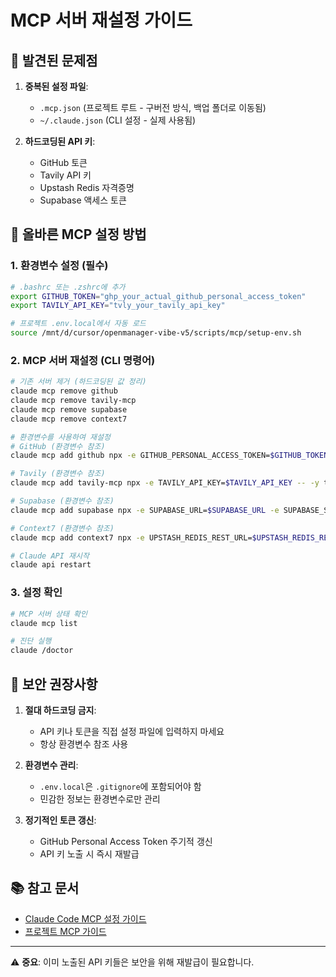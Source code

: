 # MCP 서버 재설정 가이드

## 🚨 발견된 문제점

1. **중복된 설정 파일**:
   - `.mcp.json` (프로젝트 루트 - 구버전 방식, 백업 폴더로 이동됨)
   - `~/.claude.json` (CLI 설정 - 실제 사용됨)

2. **하드코딩된 API 키**:
   - GitHub 토큰
   - Tavily API 키
   - Upstash Redis 자격증명
   - Supabase 액세스 토큰

## 📝 올바른 MCP 설정 방법

### 1. 환경변수 설정 (필수)

```bash
# .bashrc 또는 .zshrc에 추가
export GITHUB_TOKEN="ghp_your_actual_github_personal_access_token"
export TAVILY_API_KEY="tvly_your_tavily_api_key"

# 프로젝트 .env.local에서 자동 로드
source /mnt/d/cursor/openmanager-vibe-v5/scripts/mcp/setup-env.sh
```

### 2. MCP 서버 재설정 (CLI 명령어)

```bash
# 기존 서버 제거 (하드코딩된 값 정리)
claude mcp remove github
claude mcp remove tavily-mcp
claude mcp remove supabase
claude mcp remove context7

# 환경변수를 사용하여 재설정
# GitHub (환경변수 참조)
claude mcp add github npx -e GITHUB_PERSONAL_ACCESS_TOKEN=$GITHUB_TOKEN -- -y @modelcontextprotocol/server-github@latest

# Tavily (환경변수 참조)
claude mcp add tavily-mcp npx -e TAVILY_API_KEY=$TAVILY_API_KEY -- -y tavily-mcp@0.2.9

# Supabase (환경변수 참조)
claude mcp add supabase npx -e SUPABASE_URL=$SUPABASE_URL -e SUPABASE_SERVICE_ROLE_KEY=$SUPABASE_SERVICE_ROLE_KEY -- -y @supabase/mcp-server-supabase@latest --project-ref=vnswjnltnhpsueosfhmw

# Context7 (환경변수 참조)
claude mcp add context7 npx -e UPSTASH_REDIS_REST_URL=$UPSTASH_REDIS_REST_URL -e UPSTASH_REDIS_REST_TOKEN=$UPSTASH_REDIS_REST_TOKEN -- -y @upstash/context7-mcp@latest

# Claude API 재시작
claude api restart
```

### 3. 설정 확인

```bash
# MCP 서버 상태 확인
claude mcp list

# 진단 실행
claude /doctor
```

## 🔐 보안 권장사항

1. **절대 하드코딩 금지**:
   - API 키나 토큰을 직접 설정 파일에 입력하지 마세요
   - 항상 환경변수 참조 사용

2. **환경변수 관리**:
   - `.env.local`은 `.gitignore`에 포함되어야 함
   - 민감한 정보는 환경변수로만 관리

3. **정기적인 토큰 갱신**:
   - GitHub Personal Access Token 주기적 갱신
   - API 키 노출 시 즉시 재발급

## 📚 참고 문서

- [Claude Code MCP 설정 가이드](https://docs.anthropic.com/en/docs/claude-code/mcp)
- [프로젝트 MCP 가이드](/docs/mcp-servers-complete-guide.md)

---

⚠️ **중요**: 이미 노출된 API 키들은 보안을 위해 재발급이 필요합니다.
